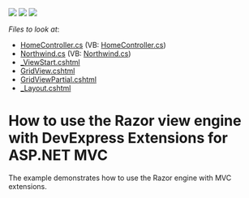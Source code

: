 <!-- default badges list -->
![](https://img.shields.io/endpoint?url=https://codecentral.devexpress.com/api/v1/VersionRange/128567169/10.2.4%2B)
[![](https://img.shields.io/badge/Open_in_DevExpress_Support_Center-FF7200?style=flat-square&logo=DevExpress&logoColor=white)](https://supportcenter.devexpress.com/ticket/details/E2837)
[![](https://img.shields.io/badge/📖_How_to_use_DevExpress_Examples-e9f6fc?style=flat-square)](https://docs.devexpress.com/GeneralInformation/403183)
<!-- default badges end -->
<!-- default file list -->
*Files to look at*:

* [HomeController.cs](./CS/RazorSupport/Controllers/HomeController.cs) (VB: [HomeController.cs](./VB/RazorSupport/Controllers/HomeController.cs))
* [Northwind.cs](./CS/RazorSupport/Models/Northwind.cs) (VB: [Northwind.cs](./VB/RazorSupport/Models/Northwind.cs))
* [_ViewStart.cshtml](./CS/RazorSupport/Views/_ViewStart.cshtml)
* [GridView.cshtml](./CS/RazorSupport/Views/Home/GridView.cshtml)
* [GridViewPartial.cshtml](./CS/RazorSupport/Views/Home/GridViewPartial.cshtml)
* [_Layout.cshtml](./CS/RazorSupport/Views/Shared/_Layout.cshtml)
<!-- default file list end -->
# How to use the Razor view engine with DevExpress Extensions for ASP.NET MVC


<p>The example demonstrates how to use the Razor engine with MVC extensions.</p>

<br/>



